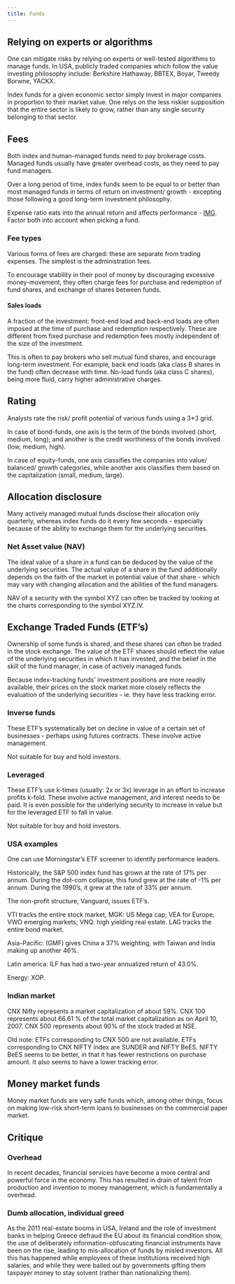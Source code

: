 ```yaml
---
title: Funds
---  
```


## Relying on experts or algorithms

One can mitigate risks by relying on experts or well-tested algorithms to manage funds. In USA, publicly traded companies which follow the value investing philosophy include: Berkshire Hathaway, BBTEX, Boyar, Tweedy Borwne, YACKX.

Index funds for a given economic sector simply invest in major companies in proportion to their market value. One relys on the less riskier supposition that the entire sector is likely to grow, rather than any single security belonging to that sector.

## Fees

Both index and human-managed funds need to pay brokerage costs. Managed funds usually have greater overhead costs, as they need to pay fund managers.

Over a long period of time, index funds seem to be equal to or better than most managed funds in terms of return on investment/ growth - excepting those following a good long-term investment philosophy.

Expense ratio eats into the annual return and affects performance - [IMG](https://i.imgur.com/vxtrHve.jpg). Factor both into account when picking a fund.

### Fee types

Various forms of fees are charged: these are separate from trading expenses. The simplest is the administration fees.

To encourage stability in their pool of money by discouraging excessive money-movement, they often charge fees for purchase and redemption of fund shares, and exchange of shares between funds.

#### Sales loads

A fraction of the investment: front-end load and back-end loads are often imposed at the time of purchase and redemption respectively. These are different from fixed purchase and redemption fees mostly independent of the size of the investment.

This is often to pay brokers who sell mutual fund shares, and encourage long-term investment. For example, back end loads (aka class B shares in the fund) often decrease with time. No-load funds (aka class C shares), being more fluid, carry higher administrative charges.

## Rating

Analysts rate the risk/ profit potential of various funds using a 3*3 grid.

In case of bond-funds, one axis is the term of the bonds involved (short, medium, long); and another is the credit worthiness of the bonds involved (low, medium, high).

In case of equity-funds, one axis classifies the companies into value/ balanced/ growth categories, while another axis classifies them based on the capitalization (small, medium, large).

## Allocation disclosure

Many actively managed mutual funds disclose their allocation only quarterly, whereas index funds do it every few seconds - especially because of the ability to exchange them for the underlying securities.

### Net Asset value (NAV)

The ideal value of a share in a fund can be deduced by the value of the underlying securities. The actual value of a share in the fund additionally depends on the faith of the market in potential value of that share - which may vary with changing allocation and the abilities of the fund managers.

NAV of a security with the symbol XYZ can often be tracked by looking at the charts corresponding to the symbol XYZ.IV.

## Exchange Traded Funds (ETF’s)

Ownership of some funds is shared, and these shares can often be traded in the stock exchange. The value of the ETF shares should reflect the value of the underlying securities in which it has invested, and the belief in the skill of the fund manager, in case of actively managed funds.

Because index-tracking funds’ investment positions are more readily available, their prices on the stock market more closely reflects the evaluation of the underlying securities - ie. they have less tracking error.

### Inverse funds

These ETF’s systematically bet on decline in value of a certain set of businesses - perhaps using futures contracts. These involve active management.

Not suitable for buy and hold investors.

### Leveraged

These ETF’s use k-times (usually: 2x or 3x) leverage in an effort to increase profits k-fold. These involve active management, and interest needs to be paid. It is even possible for the underlying security to increase in value but for the leveraged ETF to fall in value.

Not suitable for buy and hold investors.

### USA examples

One can use Morningstar’s ETF screener to identify performance leaders.

Historically, the S&P 500 index fund has grown at the rate of 17% per annum. During the dot-com collapse, this fund grew at the rate of -1% per annum. During the 1990’s, it grew at the rate of 33% per annum.

The non-profit structure, Vanguard, issues ETF’s.

VTI tracks the entire stock market, MGK: US Mega cap; VEA for Europe; VWO emerging markets; VNQ: high yielding real estate. LAG tracks the entire bond market.

Asia-Pacific: (GMF) gives China a 37% weighting, with Taiwan and India making up another 46%.

Latin america: ILF has had a two-year annualized return of 43.0%.

Energy: XOP.

### Indian market

CNX Nifty represents a market capitalization of about 59%. CNX 100 represents about 66.61 % of the total market capitalization as on April 10, 2007. CNX 500 represents about 90% of the stock traded at NSE.

Old note: ETFs corresponding to CNX 500 are not available. ETFs corresponding to CNX NIFTY index are SUNDER and NIFTY BeES. NIFTY BeES seems to be better, in that it has fewer restrictions on purchase amount. It also seems to have a lower tracking error.

## Money market funds

Money market funds are very safe funds which, among other things, focus on making low-risk short-term loans to businesses on the commercial paper market.

## Critique

### Overhead

In recent decades, financial services have become a more central and powerful force in the economy. This has resulted in drain of talent from production and invention to money management, which is fundamentally a overhead.

### Dumb allocation, individual greed

As the 2011 real-estate booms in USA, Ireland and the role of investment banks in helping Greece defraud the EU about its financial condition show, the use of deliberately information-obfuscating financial instruments have been on the rise, leading to mis-allocation of funds by misled investors. All this has happened while employees of these institutions received high salaries, and while they were bailed out by governments gifting them taxpayer money to stay solvent (rather than nationalizing them).